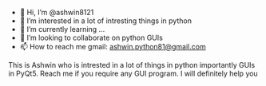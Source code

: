- 👋 Hi, I’m @ashwin8121
- 👀 I’m interested in a lot of intresting things in python
- 🌱 I’m currently learning ...
- 💞️ I’m looking to collaborate on python GUIs
- 📫 How to reach me gmail: ashwin.python81@gmail.com

<!---
ashwin8121/ashwin8121 is a ✨ special ✨ repository because its `README.md` (this file) appears on your GitHub profile.
You can click the Preview link to take a look at your changes.
--->
This is Ashwin who is intrested in a lot of things in python importantly GUIs in PyQt5.
Reach me if you require any GUI program. I will definitely help you
